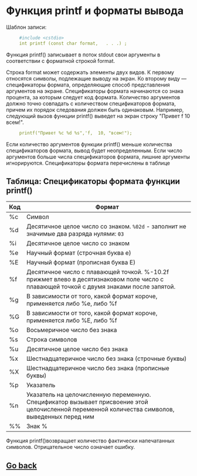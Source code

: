 # Функция printf и форматы вывода

Шаблон записи:
```yaml
     #include <cstdio>
     int printf (const char format,   . . .) ;
```

Функция printf() записывает в поток stdout свои аргументы в соответствии с форматной строкой format.

Строка format может содержать элементы двух видов. К первому относятся символы, подлежащие выводу на экран. Ко второму виду — спецификаторы формата, определяющие способ представления аргументов на экране. Спецификаторы формата начинаются со знака процента, за которым следует код формата. Количество аргументов должно точно совпадать с количеством спецификаторов формата, причем их порядок следования должен быть одинаковым. Например, следующий вызов функции printf() выведет на экран строку "Привет f 10 всем!".
```yaml
     printf("Привет %с %d %s",'f,  10, "всем!");
```
Если количество аргументов функции printf() меньше количества спецификато­ров формата, вывод будет неопределенным. Если число аргументов больше числа спе­цификаторов формата, лишние аргументы игнорируются.
Спецификаторы формата перечислены в таблице


## Таблица: Спецификаторы формата функции printf()

Код| Формат
---|---------------------------
%c | Символ
%d | Десятичное целое число со знаком. `%02d` - заполнит не значимые два разряда нулями: `03`
%i | Десятичное целое число со знаком
%e | Научный формат (строчная буква е)
%Е | Научный формат (прописная буква Е)
%f | Десятичное число с плавающей точкой. %-10.2f прижмет влево в десятизнаковом поле число с плавающей точкой с двумя знаками после запятой.
%g | В зависимости от того, какой формат короче, применяется либо %e, либо %f
%G | В зависимости от того, какой формат короче, применяется либо %E, либо %f
%o | Восьмеричное число без знака
%s | Строка символов
%u | Десятичное целое число без знака
%x | Шестнадцатеричное число без знака (строчные буквы)
%X | Шестнадцатеричное число без знака (прописные буквы)
%р | Указатель
%n | Указатель на целочисленную переменную. Спецификатор вызывает присвоение этой целочисленной переменной количества символов, выведенных перед ним
%% | Знак %

Функция printf()возвращает количество фактически напечатанных символов. Отрицательное число означает ошибку.


## [Go back](../README.md)
